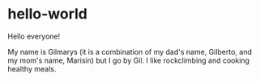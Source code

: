 # hello-world

Hello everyone! 

My name is Gilmarys (it is a combination of my dad's name, Gilberto, and my mom's name, Marisin) but I go by Gil. 
I like rockclimbing and cooking healthy meals. 
